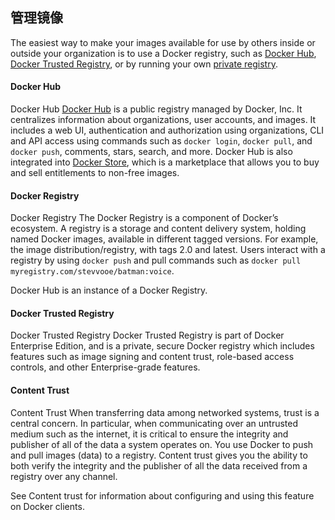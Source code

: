 ## 管理镜像
The easiest way to make your images available for use by others inside or outside your organization is to use a Docker registry, such as [Docker Hub](), [Docker Trusted Registry](), or by running your own [private registry]().

#### Docker Hub
Docker Hub
[Docker Hub]() is a public registry managed by Docker, Inc. It centralizes information about organizations, user accounts, and images. It includes a web UI, authentication and authorization using organizations, CLI and API access using commands such as `docker login`, `docker pull`, and `docker push`, comments, stars, search, and more. Docker Hub is also integrated into [Docker Store](), which is a marketplace that allows you to buy and sell entitlements to non-free images.

#### Docker Registry
Docker Registry
The Docker Registry is a component of Docker’s ecosystem. A registry is a storage and content delivery system, holding named Docker images, available in different tagged versions. For example, the image distribution/registry, with tags 2.0 and latest. Users interact with a registry by using `docker push` and pull commands such as `docker pull myregistry.com/stevvooe/batman:voice`.

Docker Hub is an instance of a Docker Registry.

#### Docker Trusted Registry
Docker Trusted Registry
Docker Trusted Registry is part of Docker Enterprise Edition, and is a private, secure Docker registry which includes features such as image signing and content trust, role-based access controls, and other Enterprise-grade features.

#### Content Trust
Content Trust
When transferring data among networked systems, trust is a central concern. In particular, when communicating over an untrusted medium such as the internet, it is critical to ensure the integrity and publisher of all of the data a system operates on. You use Docker to push and pull images (data) to a registry. Content trust gives you the ability to both verify the integrity and the publisher of all the data received from a registry over any channel.

See Content trust for information about configuring and using this feature on Docker clients.




